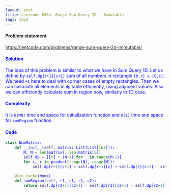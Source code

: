 ```yaml
---
layout: post
title: Leetcode 0304. Range Sum Query 2D - Immutable
tags: [dp]
---
```


#### Problem statement

<a href="https://leetcode.com/problems/range-sum-query-2d-immutable/"> <font color = blue>https://leetcode.com/problems/range-sum-query-2d-immutable/

#### Solution
The idea of this problem is similar to what we have in Sum Query 1D. Let us define by `self.dp[r+1][c+1]` sum of all numbers in rectangle `[0,r] x [0,c]`. We need `+1` here to deal with corner cases of empty rectangles. Then we can calculate all elements in `dp` table efficiently, using adjacent values. Also we can efficiently calculate sum in region now, similarly to 1D case.

#### Complexity
It is `O(MN)` time and space for initialization function and `O(1)` time and space for `sumRegion` function.

#### Code
```python
class NumMatrix:
    def __init__(self, matrix: List[List[int]]):
        M, N = len(matrix), len(matrix[0])
        self.dp = [[0] * (N+1) for _ in range(M+1)] 
        for c, r in product(range(N), range(M)):
            self.dp[r+1][c+1] = self.dp[r+1][c] + self.dp[r][c+1] - self.dp[r][c] + matrix[r][c]
    
    @lru_cache(None)
    def sumRegion(self, r1, c1, r2, c2):
        return self.dp[r2+1][c2+1] - self.dp[r1][c2+1] - self.dp[r2+1][c1] + self.dp[r1][c1]
```